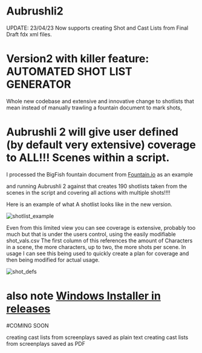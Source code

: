 # Aubrushli2

UPDATE: 23/04/23 Now supports creating Shot and Cast Lists from Final Draft fdx xml files.

# Version2 with killer feature: AUTOMATED SHOT LIST GENERATOR

Whole new codebase and extensive and innovative change to shotlists that mean instead of manually trawling a fountain document to mark shots, 

# Aubrushli 2 will give user defined (by default very extensive) coverage to ALL!!! Scenes within a script. 

I processed the BigFish fountain document from [Fountain.io](https://fountain.io/) as an example

and running Aubrushli 2 against that creates 190 shotlists taken from the scenes in the script and covering all actions with multiple shots!!!!

Here is an example of what A shotlist looks like in the new version.

![shotlist_example](https://user-images.githubusercontent.com/26924183/231723675-20a82094-142a-44ad-8c4a-90607641254a.png)

Even from this limited view you can see coverage is extensive, probably too much but that is under the users control, using the easily modifiable shot_vals.csv
The first column of this references the amount of Characters in a scene, the more characters, up to two, the more shots per scene. In usage I can see this being used to quickly create a plan for coverage and then being modified for actual usage.

![shot_defs](https://user-images.githubusercontent.com/26924183/231724450-669171ff-ef2d-4703-a19e-7194404275e7.png)

# also note [Windows Installer in releases](https://github.com/StephanosPSteer/Aubrushli2/releases/tag/version2_0)

#COMING SOON

creating cast lists from screenplays saved as plain text
creating cast lists from screenplays saved as PDF
